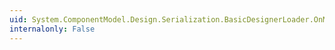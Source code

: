 ```yaml
---
uid: System.ComponentModel.Design.Serialization.BasicDesignerLoader.OnModifying
internalonly: False
---
```

